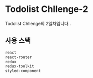# Todolist Chllenge-2

Todolist Chllenge의 2일차입니다..

## 사용 스택

```txt
react
react-router
redux
redux-toolkit
styled-component
```
